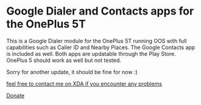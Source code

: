 # Google Dialer and Contacts apps for the OnePlus 5T
This is a Google Dialer module for the OnePlus 5T running OOS with full capabilities such as Caller ID and Nearby Places. The Google Contacts app is included as well.
Both apps are updatable through the Play Store.
OnePlus 5 should work as well but not tested.

Sorry for another update, it should be fine for now :)

[feel free to contact me on XDA if you encounter any problems](https://forum.xda-developers.com/member.php?u=6077444)

[Donate](https://www.paypal.me/RobinHaerle)
